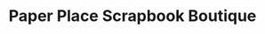 ---
title: "Paper Place Scrapbook Boutique"
url: /mount-joy/paper-place-scrapbook-boutique/
shop: Andenken
---